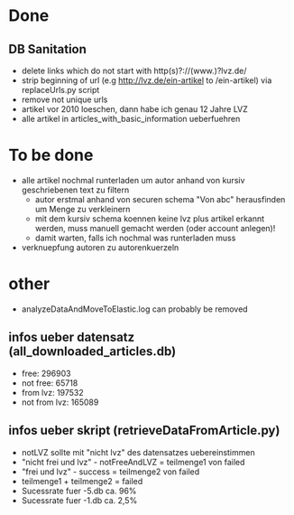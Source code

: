 # Done
## DB Sanitation
* delete links which do not start with http(s)?://(www.)?lvz.de/
* strip beginning of url (e.g http://lvz.de/ein-artikel to /ein-artikel) via replaceUrls.py script
* remove not unique urls
* artikel vor 2010 loeschen, dann habe ich genau 12 Jahre LVZ
* alle artikel in articles_with_basic_information ueberfuehren

# To be done
* alle artikel nochmal runterladen um autor anhand von kursiv geschriebenen text zu filtern
    * autor erstmal anhand von securen schema "Von abc" herausfinden um Menge zu verkleinern
    * mit dem kursiv schema koennen keine lvz plus artikel erkannt werden, muss manuell gemacht werden (oder account anlegen)!
    * damit warten, falls ich nochmal was runterladen muss
* verknuepfung autoren zu autorenkuerzeln

# other
* analyzeDataAndMoveToElastic.log can probably be removed

## infos ueber datensatz (all_downloaded_articles.db)
* free: 296903
* not free: 65718
* from lvz: 197532
* not from lvz: 165089

## infos ueber skript (retrieveDataFromArticle.py)
* notLVZ sollte mit "nicht lvz" des datensatzes uebereinstimmen
* "nicht frei und lvz" - notFreeAndLVZ = teilmenge1 von failed
* "frei und lvz" - success = teilmenge2 von failed
* teilmenge1 + teilmenge2 = failed
* Sucessrate fuer -5.db ca. 96%
* Sucessrate fuer -1.db ca. 2,5%